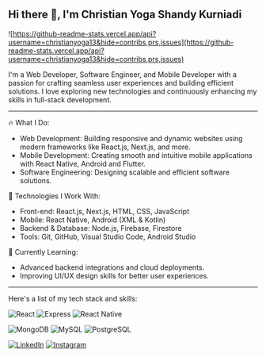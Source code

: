 ## Hi there 👋, I'm Christian Yoga Shandy Kurniadi

![https://github-readme-stats.vercel.app/api?username=christianyoga13&hide=contribs,prs,issues](https://github-readme-stats.vercel.app/api?username=christianyoga13&hide=contribs,prs,issues)


I'm a Web Developer, Software Engineer, and Mobile Developer with a passion for crafting seamless user experiences and building efficient solutions. I love exploring new technologies and continuously enhancing my skills in full-stack development.

---

🔥 What I Do:
- Web Development: Building responsive and dynamic websites using modern frameworks like React.js, Next.js, and more.
- Mobile Development: Creating smooth and intuitive mobile applications with React Native, Android and Flutter.
- Software Engineering: Designing scalable and efficient software solutions.

🔧 Technologies I Work With:
- Front-end: React.js, Next.js, HTML, CSS, JavaScript
- Mobile: React Native, Android (XML & Kotlin)
- Backend & Database: Node.js, Firebase, Firestore
- Tools: Git, GitHub, Visual Studio Code, Android Studio

🌱 Currently Learning:
- Advanced backend integrations and cloud deployments.
- Improving UI/UX design skills for better user experiences.

---

Here's a list of my tech stack and skills:


![React](https://img.shields.io/badge/-React-blue?style=for-the-badge)
![Express](https://img.shields.io/badge/-Express-green?style=for-the-badge)
![React Native](https://img.shields.io/badge/-react_native-blue?style=for-the-badge)

![MongoDB](https://img.shields.io/badge/-Mongodb-brightgreen?style=for-the-badge)
![MySQL](https://img.shields.io/badge/-mysql-white?style=for-the-badge)
![PostgreSQL](https://img.shields.io/badge/-postgresql-lightblue?style=for-the-badge)

[![LinkedIn](https://cdn2.iconfinder.com/data/icons/social-media-2285/512/1_Linkedin_unofficial_colored_svg-48.png)](https://www.linkedin.com/in/christianyogask/)
[![Instagram](https://cdn2.iconfinder.com/data/icons/social-media-applications/64/social_media_applications_3-instagram-48.png)](https://www.instagram.com/christianysk13/)
